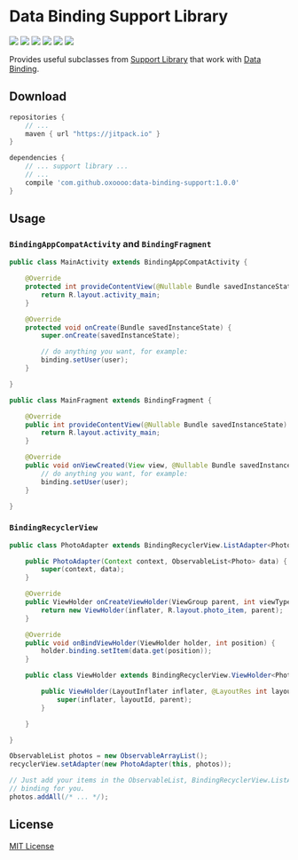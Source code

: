 Data Binding Support Library
==========

[![](https://img.shields.io/github/tag/oxoooo/data-binding-support.svg?style=flat-square)](https://jitpack.io/#oxoooo/data-binding-support)
[![](https://img.shields.io/github/license/oxoooo/data-binding-support.svg?style=flat-square)](LICENSE)
[![](https://img.shields.io/github/watchers/oxoooo/data-binding-support.svg?style=flat-square)](https://github.com/oxoooo/data-binding-support/watchers)
[![](https://img.shields.io/github/stars/oxoooo/data-binding-support.svg?style=flat-square)](https://github.com/oxoooo/data-binding-support/stargazers)
[![](https://img.shields.io/github/forks/oxoooo/data-binding-support.svg?style=flat-square)](https://github.com/oxoooo/data-binding-support/network)
[![](https://img.shields.io/github/issues/oxoooo/data-binding-support.svg?style=flat-square)](https://github.com/oxoooo/data-binding-support/issues)

Provides useful subclasses from [Support Library](https://developer.android.com/tools/support-library/index.html)
that work with [Data Binding](https://developer.android.com/tools/data-binding/guide.html).

## Download

```gradle
repositories {
    // ...
    maven { url "https://jitpack.io" }
}

dependencies {
    // ... support library ...
    // ...
    compile 'com.github.oxoooo:data-binding-support:1.0.0'
}
```

## Usage

### `BindingAppCompatActivity` and `BindingFragment`

```java
public class MainActivity extends BindingAppCompatActivity {

    @Override
    protected int provideContentView(@Nullable Bundle savedInstanceState) {
        return R.layout.activity_main;
    }

    @Override
    protected void onCreate(Bundle savedInstanceState) {
        super.onCreate(savedInstanceState);

        // do anything you want, for example:
        binding.setUser(user);
    }

}
```

```java
public class MainFragment extends BindingFragment {

    @Override
    public int provideContentView(@Nullable Bundle savedInstanceState) {
        return R.layout.activity_main;
    }

    @Override
    public void onViewCreated(View view, @Nullable Bundle savedInstanceState) {
        // do anything you want, for example:
        binding.setUser(user);
    }

}
```

### `BindingRecyclerView`

```java
public class PhotoAdapter extends BindingRecyclerView.ListAdapter<Photo, PhotoAdapter.ViewHolder> {

    public PhotoAdapter(Context context, ObservableList<Photo> data) {
        super(context, data);
    }

    @Override
    public ViewHolder onCreateViewHolder(ViewGroup parent, int viewType) {
        return new ViewHolder(inflater, R.layout.photo_item, parent);
    }

    @Override
    public void onBindViewHolder(ViewHolder holder, int position) {
        holder.binding.setItem(data.get(position));
    }

    public class ViewHolder extends BindingRecyclerView.ViewHolder<PhotoItemBinding> {

        public ViewHolder(LayoutInflater inflater, @LayoutRes int layoutId, ViewGroup parent) {
            super(inflater, layoutId, parent);
        }

    }

}
```

```java
ObservableList photos = new ObservableArrayList();
recyclerView.setAdapter(new PhotoAdapter(this, photos));

// Just add your items in the ObservableList, BindingRecyclerView.ListAdapter will take care of the
// binding for you.
photos.addAll(/* ... */);
```

## License

[MIT License](LICENSE)
